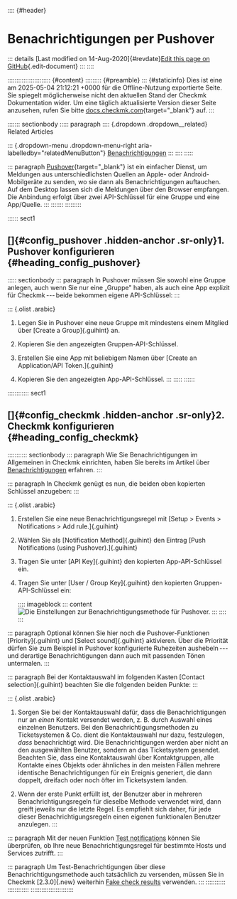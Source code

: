 :::: {#header}
# Benachrichtigungen per Pushover

::: details
[Last modified on 14-Aug-2020]{#revdate}[Edit this page on
GitHub](https://github.com/Checkmk/checkmk-docs/edit/2.3.0/src/common/de/notifications_pushover.asciidoc){.edit-document}
:::
::::

:::::::::::::::::::::::: {#content}
::::::::: {#preamble}
::: {#staticinfo}
Dies ist eine am 2025-05-04 21:12:21 +0000 für die Offline-Nutzung
exportierte Seite. Sie spiegelt möglicherweise nicht den aktuellen Stand
der Checkmk Dokumentation wider. Um eine täglich aktualisierte Version
dieser Seite anzusehen, rufen Sie bitte
[docs.checkmk.com](https://docs.checkmk.com/){target="_blank"} auf.
:::

::::::: sectionbody
::::: paragraph
:::: {.dropdown .dropdown__related}
Related Articles

::: {.dropdown-menu .dropdown-menu-right aria-labelledby="relatedMenuButton"}
[Benachrichtigungen](notifications.html)
:::
::::
:::::

::: paragraph
[Pushover](https://pushover.net/){target="_blank"} ist ein einfacher
Dienst, um Meldungen aus unterschiedlichsten Quellen an Apple- oder
Android-Mobilgeräte zu senden, wo sie dann als Benachrichtigungen
auftauchen. Auf dem Desktop lassen sich die Meldungen über den Browser
empfangen. Die Anbindung erfolgt über zwei API-Schlüssel für eine Gruppe
und eine App/Quelle.
:::
:::::::
:::::::::

:::::: sect1
## []{#config_pushover .hidden-anchor .sr-only}1. Pushover konfigurieren {#heading_config_pushover}

::::: sectionbody
::: paragraph
In Pushover müssen Sie sowohl eine Gruppe anlegen, auch wenn Sie nur
eine „Gruppe" haben, als auch eine App explizit für Checkmk --- beide
bekommen eigene API-Schlüssel:
:::

::: {.olist .arabic}
1.  Legen Sie in Pushover eine neue Gruppe mit mindestens einem Mitglied
    über [Create a Group]{.guihint} an.

2.  Kopieren Sie den angezeigten Gruppen-API-Schlüssel.

3.  Erstellen Sie eine App mit beliebigem Namen über [Create an
    Application/API Token.]{.guihint}

4.  Kopieren Sie den angezeigten App-API-Schlüssel.
:::
:::::
::::::

:::::::::::: sect1
## []{#config_checkmk .hidden-anchor .sr-only}2. Checkmk konfigurieren {#heading_config_checkmk}

::::::::::: sectionbody
::: paragraph
Wie Sie Benachrichtigungen im Allgemeinen in Checkmk einrichten, haben
Sie bereits im Artikel über [Benachrichtigungen](notifications.html)
erfahren.
:::

::: paragraph
In Checkmk genügt es nun, die beiden oben kopierten Schlüssel anzugeben:
:::

::: {.olist .arabic}
1.  Erstellen Sie eine neue Benachrichtigungsregel mit [Setup \> Events
    \> Notifications \> Add rule.]{.guihint}

2.  Wählen Sie als [Notification Method]{.guihint} den Eintrag [Push
    Notifications (using Pushover).]{.guihint}

3.  Tragen Sie unter [API Key]{.guihint} den kopierten App-API-Schlüssel
    ein.

4.  Tragen Sie unter [User / Group Key]{.guihint} den kopierten
    Gruppen-API-Schlüssel ein:

    :::: imageblock
    ::: content
    ![Die Einstellungen zur Benachrichtigungsmethode für
    Pushover.](../images/notifications_pushover.png)
    :::
    ::::
:::

::: paragraph
Optional können Sie hier noch die Pushover-Funktionen
[Priority]{.guihint} und [Select sound]{.guihint} aktivieren. Über die
Priorität dürfen Sie zum Beispiel in Pushover konfigurierte Ruhezeiten
aushebeln --- und derartige Benachrichtigungen dann auch mit passenden
Tönen untermalen.
:::

::: paragraph
Bei der Kontaktauswahl im folgenden Kasten [Contact selection]{.guihint}
beachten Sie die folgenden beiden Punkte:
:::

::: {.olist .arabic}
1.  Sorgen Sie bei der Kontaktauswahl dafür, dass die Benachrichtigungen
    nur an *einen* Kontakt versendet werden, z. B. durch Auswahl eines
    einzelnen Benutzers. Bei den Benachrichtigungsmethoden zu
    Ticketsystemen & Co. dient die Kontaktauswahl nur dazu, festzulegen,
    *dass* benachrichtigt wird. Die Benachrichtigungen werden aber nicht
    an den ausgewählten Benutzer, sondern an das Ticketsystem gesendet.
    Beachten Sie, dass eine Kontaktauswahl über Kontaktgruppen, alle
    Kontakte eines Objekts oder ähnliches in den meisten Fällen mehrere
    identische Benachrichtigungen für ein Ereignis generiert, die dann
    doppelt, dreifach oder noch öfter im Ticketsystem landen.

2.  Wenn der erste Punkt erfüllt ist, der Benutzer aber in mehreren
    Benachrichtigungsregeln für dieselbe Methode verwendet wird, dann
    greift jeweils nur die letzte Regel. Es empfiehlt sich daher, für
    jede dieser Benachrichtigungsregeln einen eigenen funktionalen
    Benutzer anzulegen.
:::

::: paragraph
Mit der neuen Funktion [Test
notifications](notifications.html#notification_testing) können Sie
überprüfen, ob Ihre neue Benachrichtigungsregel für bestimmte Hosts und
Services zutrifft.
:::

::: paragraph
Um Test-Benachrichtigungen über diese Benachrichtigungsmethode auch
tatsächlich zu versenden, müssen Sie in Checkmk [2.3.0]{.new} weiterhin
[Fake check results](notifications.html#fake_check_results) verwenden.
:::
:::::::::::
::::::::::::
::::::::::::::::::::::::
